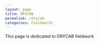 ```yaml
---
layout: page
title: DRYCAB
permalink: /drycab
categories: Fieldwork1
---
```


This page is dedicated to DRYCAB fieldwork
